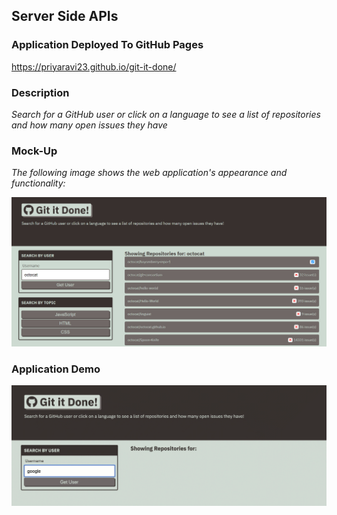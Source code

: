 ## Server Side APIs

### Application Deployed To GitHub Pages 

https://priyaravi23.github.io/git-it-done/

### Description 

*Search for a GitHub user or click on a language to see a list of repositories and how many open issues they have*

### Mock-Up

*The following image shows the web application's appearance and functionality:*

![](assets/images/mock-up.jpg)

### Application Demo

![](assets/images/git-it-done.gif)